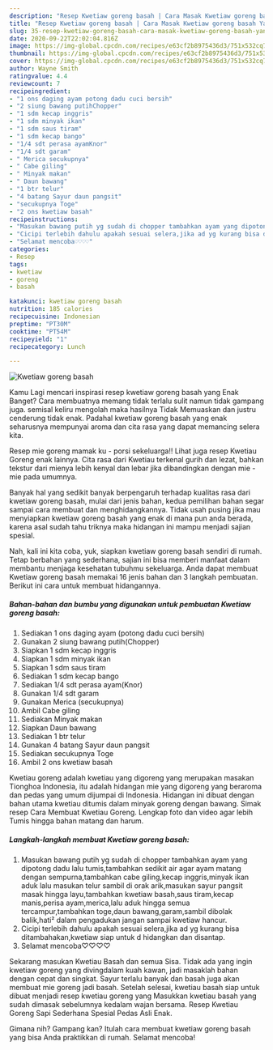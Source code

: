 ```yaml
---
description: "Resep Kwetiaw goreng basah | Cara Masak Kwetiaw goreng basah Yang Paling Enak"
title: "Resep Kwetiaw goreng basah | Cara Masak Kwetiaw goreng basah Yang Paling Enak"
slug: 35-resep-kwetiaw-goreng-basah-cara-masak-kwetiaw-goreng-basah-yang-paling-enak
date: 2020-09-22T22:02:04.816Z
image: https://img-global.cpcdn.com/recipes/e63cf2b8975436d3/751x532cq70/kwetiaw-goreng-basah-foto-resep-utama.jpg
thumbnail: https://img-global.cpcdn.com/recipes/e63cf2b8975436d3/751x532cq70/kwetiaw-goreng-basah-foto-resep-utama.jpg
cover: https://img-global.cpcdn.com/recipes/e63cf2b8975436d3/751x532cq70/kwetiaw-goreng-basah-foto-resep-utama.jpg
author: Wayne Smith
ratingvalue: 4.4
reviewcount: 7
recipeingredient:
- "1 ons daging ayam potong dadu cuci bersih"
- "2 siung bawang putihChopper"
- "1 sdm kecap inggris"
- "1 sdm minyak ikan"
- "1 sdm saus tiram"
- "1 sdm kecap bango"
- "1/4 sdt perasa ayamKnor"
- "1/4 sdt garam"
- " Merica secukupnya"
- " Cabe giling"
- " Minyak makan"
- " Daun bawang"
- "1 btr telur"
- "4 batang Sayur daun pangsit"
- "secukupnya Toge"
- "2 ons kwetiaw basah"
recipeinstructions:
- "Masukan bawang putih yg sudah di chopper tambahkan ayam yang dipotong dadu lalu tumis,tambahkan sedikit air agar ayam matang dengan sempurna,tambahkan cabe giling,kecap inggris,minyak ikan aduk lalu masukan telur sambil di orak arik,masukan sayur pangsit masak hingga layu,tambahkan kwetiaw basah,saus tiram,kecap manis,perisa ayam,merica,lalu aduk hingga semua tercampur,tambahkan toge,daun bawang,garam,sambil dibolak balik,hati² dalam pengadukan jangan sampai kwetiaw hancur."
- "Cicipi terlebih dahulu apakah sesuai selera,jika ad yg kurang bisa ditambahakan,kwetiaw siap untuk d hidangkan dan disantap."
- "Selamat mencoba♡♡♡♡"
categories:
- Resep
tags:
- kwetiaw
- goreng
- basah

katakunci: kwetiaw goreng basah 
nutrition: 185 calories
recipecuisine: Indonesian
preptime: "PT30M"
cooktime: "PT54M"
recipeyield: "1"
recipecategory: Lunch

---
```



![Kwetiaw goreng basah](https://img-global.cpcdn.com/recipes/e63cf2b8975436d3/751x532cq70/kwetiaw-goreng-basah-foto-resep-utama.jpg)

Kamu Lagi mencari inspirasi resep kwetiaw goreng basah yang Enak Banget? Cara membuatnya memang tidak terlalu sulit namun tidak gampang juga. semisal keliru mengolah maka hasilnya Tidak Memuaskan dan justru cenderung tidak enak. Padahal kwetiaw goreng basah yang enak seharusnya mempunyai aroma dan cita rasa yang dapat memancing selera kita.

Resep mie goreng mamak ku - porsi sekeluarga!! Lihat juga resep Kwetiau Goreng enak lainnya. Cita rasa dari Kwetiau terkenal gurih dan lezat, bahkan tekstur dari mienya lebih kenyal dan lebar jika dibandingkan dengan mie - mie pada umumnya.

Banyak hal yang sedikit banyak berpengaruh terhadap kualitas rasa dari kwetiaw goreng basah, mulai dari jenis bahan, kedua pemilihan bahan segar sampai cara membuat dan menghidangkannya. Tidak usah pusing jika mau menyiapkan kwetiaw goreng basah yang enak di mana pun anda berada, karena asal sudah tahu triknya maka hidangan ini mampu menjadi sajian spesial.


Nah, kali ini kita coba, yuk, siapkan kwetiaw goreng basah sendiri di rumah. Tetap berbahan yang sederhana, sajian ini bisa memberi manfaat dalam membantu menjaga kesehatan tubuhmu sekeluarga. Anda dapat membuat Kwetiaw goreng basah memakai 16 jenis bahan dan 3 langkah pembuatan. Berikut ini cara untuk membuat hidangannya.

<!--inarticleads1-->

##### Bahan-bahan dan bumbu yang digunakan untuk pembuatan Kwetiaw goreng basah:

1. Sediakan 1 ons daging ayam (potong dadu cuci bersih)
1. Gunakan 2 siung bawang putih(Chopper)
1. Siapkan 1 sdm kecap inggris
1. Siapkan 1 sdm minyak ikan
1. Siapkan 1 sdm saus tiram
1. Sediakan 1 sdm kecap bango
1. Sediakan 1/4 sdt perasa ayam(Knor)
1. Gunakan 1/4 sdt garam
1. Gunakan  Merica (secukupnya)
1. Ambil  Cabe giling
1. Sediakan  Minyak makan
1. Siapkan  Daun bawang
1. Sediakan 1 btr telur
1. Gunakan 4 batang Sayur daun pangsit
1. Sediakan secukupnya Toge
1. Ambil 2 ons kwetiaw basah


Kwetiau goreng adalah kwetiau yang digoreng yang merupakan masakan Tionghoa Indonesia, itu adalah hidangan mie yang digoreng yang beraroma dan pedas yang umum dijumpai di Indonesia. Hidangan ini dibuat dengan bahan utama kwetiau ditumis dalam minyak goreng dengan bawang. Simak resep Cara Membuat Kwetiau Goreng. Lengkap foto dan video agar lebih Tumis hingga bahan matang dan harum. 

<!--inarticleads2-->

##### Langkah-langkah membuat Kwetiaw goreng basah:

1. Masukan bawang putih yg sudah di chopper tambahkan ayam yang dipotong dadu lalu tumis,tambahkan sedikit air agar ayam matang dengan sempurna,tambahkan cabe giling,kecap inggris,minyak ikan aduk lalu masukan telur sambil di orak arik,masukan sayur pangsit masak hingga layu,tambahkan kwetiaw basah,saus tiram,kecap manis,perisa ayam,merica,lalu aduk hingga semua tercampur,tambahkan toge,daun bawang,garam,sambil dibolak balik,hati² dalam pengadukan jangan sampai kwetiaw hancur.
1. Cicipi terlebih dahulu apakah sesuai selera,jika ad yg kurang bisa ditambahakan,kwetiaw siap untuk d hidangkan dan disantap.
1. Selamat mencoba♡♡♡♡


Sekarang masukan Kwetiau Basah dan semua Sisa. Tidak ada yang ingin kwetiaw goreng yang divingdalam kuah kawan, jadi masaklah bahan dengan cepat dan singkat. Sayur terlalu banyak dan basah juga akan membuat mie goreng jadi basah. Setelah selesai, kwetiau basah siap untuk dibuat menjadi resep kwetiau goreng yang Masukkan kwetiau basah yang sudah dimasak sebelumnya kedalam wajan bersama. Resep Kwetiau Goreng Sapi Sederhana Spesial Pedas Asli Enak. 

Gimana nih? Gampang kan? Itulah cara membuat kwetiaw goreng basah yang bisa Anda praktikkan di rumah. Selamat mencoba!
